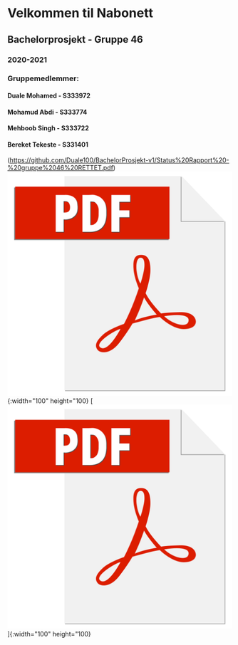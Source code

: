 # Velkommen til Nabonett
## Bachelorprosjekt - Gruppe 46
### 2020-2021

### Gruppemedlemmer:
#### Duale Mohamed - S333972
#### Mohamud Abdi - S333774
#### Mehboob Singh - S333722 
#### Bereket Tekeste - S331401



(https://github.com/Duale100/BachelorProsjekt-v1/Status%20Rapport%20-%20gruppe%2046%20RETTET.pdf)
![test image size](/images/adobe-pdf-file-icon-logo-vector.png){:width="100" height="100}
[<img src="/images/adobe-pdf-file-icon-logo-vector.png">]{:width="100" height="100}
